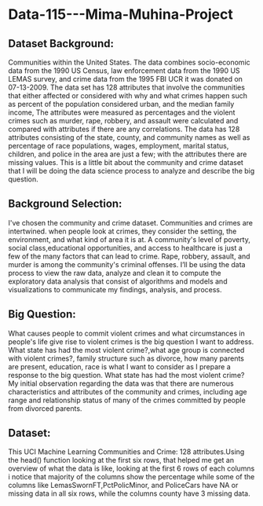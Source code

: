 # Data-115---Mima-Muhina-Project


## Dataset Background:


Communities within the United States. The data combines socio-economic data from the 1990 US Census, law enforcement data from the 1990 US LEMAS survey, and crime data from the 1995 FBI UCR it was donated on 07-13-2009. The data set has 128 attributes that involve the communities that either affected or considered with why and what crimes happen such as percent of the population considered urban, and the median family income, The attributes were measured as percentages and the violent crimes such as murder, rape, robbery, and assault were calculated and compared with attributes if there are any correlations. The data has 128 attributes consisting of the state, county, and community names as well as percentage of race populations, wages, employment, marital status, children, and police in the area are just a few; with the attributes there are missing values. This is a little bit about the community and crime dataset that I will be doing the data science process to analyze and describe the big question.


## Background Selection:


I've chosen the community and crime dataset. Communities and crimes are intertwined. when people look at crimes, they consider the setting, the environment, and what kind of area it is at. A community's level of poverty, social class,educational opportunities, and access to healthcare is just a few of the many factors that can lead to crime. Rape, robbery, assault, and murder is among the community's criminal offenses. I’ll be using the data process to view the raw data, analyze and clean it to compute the exploratory data analysis that consist of algorithms and models and visualizations to communicate my findings, analysis, and process.


## Big Question:

What causes people to commit violent crimes and what circumstances in people's life give rise to violent crimes is the big question I want to address. What state has had the most violent crime?,what age group is connected with violent crimes?, family structure such as divorce, how many parents are present, education, race is what I want to consider as I prepare a response to the big question. What state has had the most violent crime? My initial observation regarding the data was that there are numerous characteristics and attributes of the community and crimes, including age range and relationship status of many of the crimes committed by people from divorced parents.


## Dataset: 

This UCI Machine Learning Communities and Crime: 128 attributes.Using the head() function looking at the first six rows, that helped me get an overview of what the data is like, looking at the first 6 rows of each columns i notice that majority of the columns show the percentage while some of the columns like LemasSwornFT,PctPolicMinor, and PoliceCars have NA or missing data in all six rows, while the columns county have 3 missing data.   
